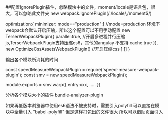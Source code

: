 ##配置IgnorePlugin插件，忽略模块中的文件，moment/locale是语言包，很大，可以忽略此文件夹
new webpack.IgnorePlugin(/\.\/locale/,/moment$/)


optimization:{
    minimizer: mode=="production":[ //mode=production 环境下 webpack会默认开启压缩，所以这个配置可以不用手动配置
        new TerserWebpackPlugin({
            parallel:true, //开启多进程并行压缩js,TerserWebpackPlugin支持压缩es6，其他的angulay 不支持
            cache:true
        }),
        new OptimizeCssAssetsWebpackPlugin() //开启压缩css
    ]:[]
}


输出各个模块所消耗的时间

const speedMeasureWebpackPlugin = require('speed-measure-webpack-plugin');
const smv = new speedMeasureWebpackPlugin();

module.exports = smv.warp({
    entry:xxx,
    .....
})


分析各个模块大小的插件
bundle-analyzer-plugin


如果再低版本浏览器中使用es6语法不被支持时，需要引入polyfill  可以直接在模块中全量引入 "babel-polyfill"  但是这样打包出的文件很大
所以可以借助页面引入 <script src="polyfill.io/v3/polyfill.min.js" /> 按需加载需要的polyfill
polyfill.io 会根据user-agent 中浏览器的信息 返回需要的polyfill



purgecss-webpack-plugin mini-css-extract-plugin  css-loader glob  
提取css为单独文件，并且去除没有用到的css